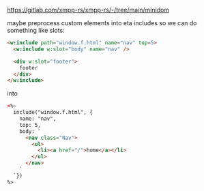 https://gitlab.com/xmpp-rs/xmpp-rs/-/tree/main/minidom

maybe preprocess custom elements into eta includes so we can do something like slots:

```html
<w:include path="window.f.html" name="nav" top=5>
  <w:include w:slot="body" name="nav" />

  <div w:slot="footer">
    footer
  </div>
</w:include>
```

into

```html
<%~
  include("window.f.html", {
    name: "nav",
    top: 5,
    body: `
      <nav class="Nav">
        <ul>
          <li><a href="/">home</a></li>
        </ul>
      </nav>
    `
  `})
%>
```